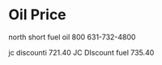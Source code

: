 Oil Price
=========

north short fuel oil 800 631-732-4800
 
jc discounti 721.40
JC DIscount fuel 735.40
